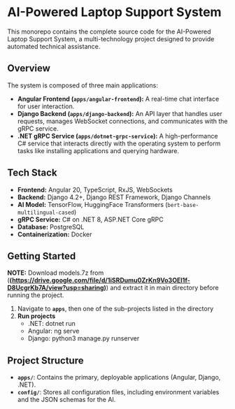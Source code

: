# AI-Powered Laptop Support System

This monorepo contains the complete source code for the AI-Powered Laptop Support System, a multi-technology project designed to provide automated technical assistance.

## Overview

The system is composed of three main applications:
- **Angular Frontend (`apps/angular-frontend`):** A real-time chat interface for user interaction.
- **Django Backend (`apps/django-backend`):** An API layer that handles user requests, manages WebSocket connections, and communicates with the gRPC service.
- **.NET gRPC Service (`apps/dotnet-grpc-service`):** A high-performance C# service that interacts directly with the operating system to perform tasks like installing applications and querying hardware.

## Tech Stack

- **Frontend:** Angular 20, TypeScript, RxJS, WebSockets
- **Backend:** Django 4.2+, Django REST Framework, Django Channels
- **AI Model:** TensorFlow, HuggingFace Transformers (`bert-base-multilingual-cased`)
- **gRPC Service:** C# on .NET 8, ASP.NET Core gRPC
- **Database:** PostgreSQL
- **Containerization:** Docker

## Getting Started

**NOTE:** Download models.7z from (**(https://drive.google.com/file/d/1iSRDumu0ZrKn9Vo3OEl1f-D8UcgrKb7A/view?usp=sharing)**) and extract it in main directory before running the project.

1. Navigate to **`apps`**, then one of the sub-projects listed in the directory
2. **Run projects**
   - .NET: dotnet run
   - Angular: ng serve
   - Django: python3 manage.py runserver

## Project Structure

- **`apps/`**: Contains the primary, deployable applications (Angular, Django, .NET).
- **`config/`**: Stores all configuration files, including environment variables and the JSON schemas for the AI.
